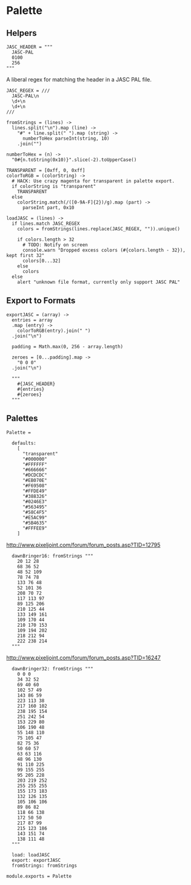 Palette
=======

Helpers
-------

    JASC_HEADER = """
      JASC-PAL
      0100
      256
    """

A liberal regex for matching the header in a JASC PAL file.

    JASC_REGEX = ///
      JASC-PAL\n
      \d+\n
      \d+\n
    ///

    fromStrings = (lines) ->
      lines.split("\n").map (line) ->
        "#" + line.split(" ").map (string) ->
          numberToHex parseInt(string, 10)
        .join("")

    numberToHex = (n) ->
      "0#{n.toString(0x10)}".slice(-2).toUpperCase()

    TRANSPARENT = [0xff, 0, 0xff]
    colorToRGB = (colorString) ->
      # HACK: Use crazy magenta for transparent in palette export.
      if colorString is "transparent"
        TRANSPARENT
      else
        colorString.match(/([0-9A-F]{2})/g).map (part) ->
          parseInt part, 0x10

    loadJASC = (lines) ->
      if lines.match JASC_REGEX
        colors = fromStrings(lines.replace(JASC_REGEX, "")).unique()

        if colors.length > 32
          # TODO: Notify on screen
          console.warn "Dropped excess colors (#{colors.length - 32}), kept first 32"
          colors[0...32]
        else
          colors
      else
        alert "unknown file format, currently only support JASC PAL"

Export to Formats
-----------------

    exportJASC = (array) ->
      entries = array
      .map (entry) ->
        colorToRGB(entry).join(" ")
      .join("\n")

      padding = Math.max(0, 256 - array.length)

      zeroes = [0...padding].map ->
        "0 0 0"
      .join("\n")

      """
        #{JASC_HEADER}
        #{entries}
        #{zeroes}
      """

Palettes
--------

    Palette =

      defaults:
        [
          "transparent"
          "#000000"
          "#FFFFFF"
          "#666666"
          "#DCDCDC"
          "#EB070E"
          "#F69508"
          "#FFDE49"
          "#388326"
          "#0246E3"
          "#563495"
          "#58C4F5"
          "#E5AC99"
          "#5B4635"
          "#FFFEE9"
        ]

http://www.pixeljoint.com/forum/forum_posts.asp?TID=12795

      dawnBringer16: fromStrings """
        20 12 28
        68 36 52
        48 52 109
        78 74 78
        133 76 48
        52 101 36
        208 70 72
        117 113 97
        89 125 206
        210 125 44
        133 149 161
        109 170 44
        210 170 153
        109 194 202
        218 212 94
        222 238 214
      """

http://www.pixeljoint.com/forum/forum_posts.asp?TID=16247

      dawnBringer32: fromStrings """
        0 0 0
        34 32 52
        69 40 60
        102 57 49
        143 86 59
        223 113 38
        217 160 102
        238 195 154
        251 242 54
        153 229 80
        106 190 48
        55 148 110
        75 105 47
        82 75 36
        50 60 57
        63 63 116
        48 96 130
        91 110 225
        99 155 255
        95 205 228
        203 219 252
        255 255 255
        155 173 183
        132 126 135
        105 106 106
        89 86 82
        118 66 138
        172 50 50
        217 87 99
        215 123 186
        143 151 74
        138 111 48
      """

      load: loadJASC
      export: exportJASC
      fromStrings: fromStrings

    module.exports = Palette
